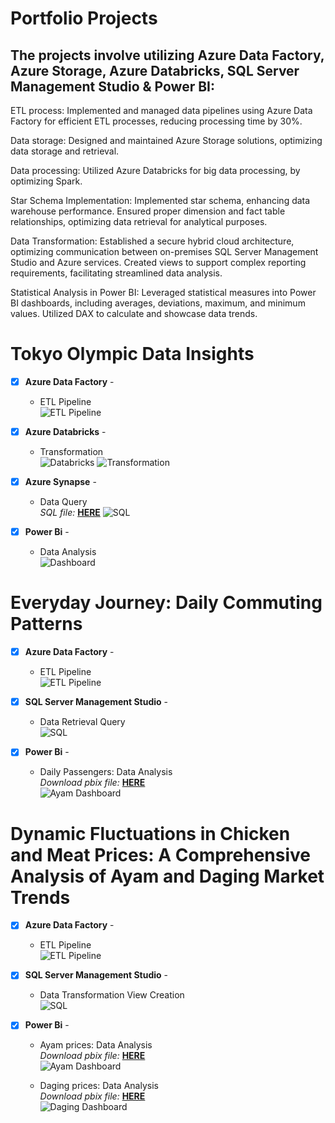# Portfolio Projects
## The projects involve utilizing Azure Data Factory, Azure Storage, Azure Databricks, SQL Server Management Studio & Power BI: <br />


ETL process: Implemented and managed data pipelines using Azure Data Factory for efficient ETL processes, reducing processing time by 30%.

Data storage: Designed and maintained Azure Storage solutions, optimizing data storage and retrieval.

Data processing: Utilized Azure Databricks for big data processing, by optimizing Spark.

Star Schema Implementation: Implemented star schema, enhancing data warehouse performance. Ensured proper dimension and fact table relationships, optimizing data retrieval for analytical purposes.

Data Transformation: Established a secure hybrid cloud architecture, optimizing communication between on-premises SQL Server Management Studio and Azure services. Created views to support complex reporting requirements, facilitating streamlined data analysis.

Statistical Analysis in Power BI: Leveraged statistical measures into Power BI dashboards, including averages, deviations, maximum, and minimum values. Utilized DAX to calculate and showcase data trends.

# Tokyo Olympic Data Insights

- [x] **Azure Data Factory** - 
  -  ETL Pipeline <br />
  ![ETL Pipeline](https://github.com/zuhairahzolkaply/Data_Engineering_Projects/blob/5500670c0f063ef5955ca1800e9af270a79709ef/Olympic%20Analysis/pipeline.PNG)

- [x] **Azure Databricks** - 
  -  Transformation <br />
  ![Databricks](https://github.com/zuhairahzolkaply/Data_Engineering_Projects/blob/5500670c0f063ef5955ca1800e9af270a79709ef/Olympic%20Analysis/databricks%20transformation.PNG)
  ![Transformation](https://github.com/zuhairahzolkaply/Data_Engineering_Projects/blob/5500670c0f063ef5955ca1800e9af270a79709ef/Olympic%20Analysis/databricks.PNG)

- [x] **Azure Synapse** - 
  -  Data  Query <br />
  *SQL file:* **[HERE](https://github.com/zuhairahzolkaply/Data_Engineering_Projects/blob/5500670c0f063ef5955ca1800e9af270a79709ef/Olympic%20Analysis/olympicdata.sql)**
  ![SQL ](https://github.com/zuhairahzolkaply/Data_Engineering_Projects/blob/5500670c0f063ef5955ca1800e9af270a79709ef/Olympic%20Analysis/synapse.PNG)

- [x] **Power Bi** - 
  -  Data Analysis <br />
  ![Dashboard](https://github.com/zuhairahzolkaply/Data_Engineering_Projects/blob/5500670c0f063ef5955ca1800e9af270a79709ef/Olympic%20Analysis/dashboard.PNG)

# Everyday Journey: Daily Commuting Patterns

- [x] **Azure Data Factory** - 
  -  ETL Pipeline <br />
  ![ETL Pipeline](https://github.com/zuhairahzolkaply/Data_Engineering_Projects/blob/afff7ad5e81b857a7e822434f952ef85bebc679b/Daily%20Riders%20Analysis/pipeline.PNG)

- [x] **SQL Server Management Studio** - 
  -  Data Retrieval Query <br />
  ![SQL ](https://github.com/zuhairahzolkaply/Data_Engineering_Projects/blob/afff7ad5e81b857a7e822434f952ef85bebc679b/Daily%20Riders%20Analysis/sql.PNG)

- [x] **Power Bi** - 
  - Daily Passengers: Data Analysis <br />
  *Download pbix file:* **[HERE](https://github.com/zuhairahzolkaply/Data_Engineering_Projects/blob/424ccc4faa71823ac07ebe5fd56feb6a7a52fb3c/Daily%20Riders%20Analysis/daily_rider.pbix)**<br />
![Ayam Dashboard](https://github.com/zuhairahzolkaply/Data_Engineering_Projects/blob/424ccc4faa71823ac07ebe5fd56feb6a7a52fb3c/Daily%20Riders%20Analysis/power%20bi.PNG)

# Dynamic Fluctuations in Chicken and Meat Prices: A Comprehensive Analysis of Ayam and Daging Market Trends

- [x] **Azure Data Factory** - 
  -  ETL Pipeline <br />
  ![ETL Pipeline](https://github.com/zuhairahzolkaply/Data_Engineering_Projects/blob/2d1916a6fb83b9968b931d0ae173b8cc219430ed/Ayam_Daging%20Prices%20Analysis/pipeline.png)

- [x] **SQL Server Management Studio** - 
  -  Data Transformation View Creation <br />
  ![SQL ](https://github.com/zuhairahzolkaply/Data_Engineering_Projects/blob/2d1916a6fb83b9968b931d0ae173b8cc219430ed/Ayam_Daging%20Prices%20Analysis/sql.png)

- [x] **Power Bi** - 
  - Ayam prices: Data Analysis <br />
  *Download pbix file:* **[HERE](https://github.com/zuhairahzolkaply/Data_Engineering_Projects/blob/80b5d81ae563cfd355f6640cf1170b2c16f6bb19/Daily%20Riders%20Analysis/daily_rider.pbix)**<br />
![Ayam Dashboard](https://github.com/zuhairahzolkaply/Data_Engineering_Projects/blob/80b5d81ae563cfd355f6640cf1170b2c16f6bb19/Daily%20Riders%20Analysis/power%20bi.PNG)

  - Daging prices: Data Analysis <br />
   *Download pbix file:* **[HERE](https://github.com/zuhairahzolkaply/Data_Engineering_Projects/blob/c0bbd2d9a6ac96fd5193328769ae04c805c3b9b9/Ayam_Daging%20Prices%20Analysis/daging_prices.pbix)**<br />
![Daging Dashboard](https://github.com/zuhairahzolkaply/Data_Engineering_Projects/blob/c0bbd2d9a6ac96fd5193328769ae04c805c3b9b9/Ayam_Daging%20Prices%20Analysis/daging.PNG)
